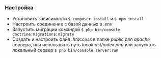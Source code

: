 ### Настройка

- Установить зависимости `$ composer install` и `$ npm install`
- Настроить соединение с базой данных в *.env*
- Запустить миграции командой `$ php bin/console doctrine:migrations:migrate`
- Создать и настроить файл *.htaccess* в папке *public* для *apache* сервера, или использвать путь *localhost/index.php* или запускать локальный сервер `$ php bin/console server:run`